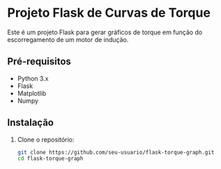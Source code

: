 # Projeto Flask de Curvas de Torque

Este é um projeto Flask para gerar gráficos de torque em função do escorregamento de um motor de indução.

## Pré-requisitos

- Python 3.x
- Flask
- Matplotlib
- Numpy

## Instalação

1. Clone o repositório:
   ```sh
   git clone https://github.com/seu-usuario/flask-torque-graph.git
   cd flask-torque-graph
